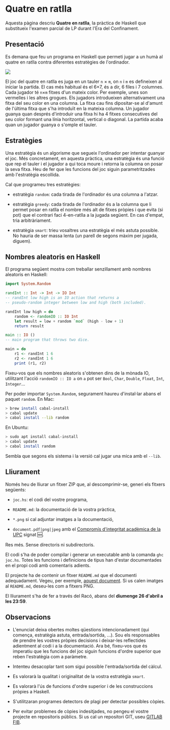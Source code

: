 # Quatre en ratlla

Aquesta pàgina descriu **Quatre en ratlla**, la pràctica de Haskell que
substitueix l'examen parcial de LP durant l'Era del Confinament.


## Presentació

Es demana que feu un programa en Haskell que permeti jugar a un humà al
quatre en ratlla contra diferentes estratègies de l'ordinador.

![](4ratlla.png)

El joc del quatre en ratlla es juga en un tauler `n` × `m`, on `n` i `m` es
defineixen al iniciar la partida. El cas més habitual és el 6×7, és a dir, 6
files i 7 columnes. Cada jugador té `n`×`m` fitxes d'un mateix color. Per
exemple, unes son vermelles i les altres grogues. Els jugadors introdueixen
alternativament una fitxa del seu color en una columna. La fitxa cau fins
dipositar-se al d'amunt de l'última fitxa que s'ha introduït en la mateixa
columna. Un jugador guanya quan després d'introduir una fitxa hi ha 4 fitxes
consecutives del seu color formant una línia horitzontal, vertical o diagonal.
La partida acaba quan un jugador guanya o s'omple el tauler.


## Estratègies

Una estratègia és un algorisme que segueix l'ordinador per intentar guanyar el
joc. Més concretament, en aquesta pràctica, una estratègia és una funció que rep
el tauler i el jugador a qui toca moure i retorna la columna on posar la seva
fitxa. Heu de fer que les funcions del joc siguin parametritzades amb
l'estratègia escollida.

Cal que programeu tres estratègies:

- estratègia `random`: cada tirada de l'ordinador és una columna a l'atzar.

- estratègia `greedy`: cada tirada de l'ordinador és a la columna que li
permet posar en ratlla el nombre més alt de fitxes pròpies i que evita
(si pot) que el contrari faci 4-en-ratlla a la jugada següent. En cas
d'empat, tria arbitràriament.

- estratègia `smart`: trieu vosaltres una estratègia el més astuta possible.
No hauria de ser massa lenta (un parell de segons màxim per jugada, diguem).


## Nombres aleatoris en Haskell

El programa següent mostra com treballar senzillament amb nombres aleatoris en
Haskell:

```haskell
import System.Random

randInt :: Int -> Int -> IO Int
-- randInt low high is an IO action that returns a
-- pseudo-random integer between low and high (both included).

randInt low high = do
    random <- randomIO :: IO Int
    let result = low + random `mod` (high - low + 1)
    return result

main :: IO ()
-- main program that throws two dice.

main = do
    r1 <- randInt 1 6
    r2 <- randInt 1 6
    print (r1, r2)
```

Fixeu-vos que els nombres aleatoris s'obtenen dins de la mònada IO,
utilitzant l'acció
`randomIO :: IO a`
on `a` pot ser `Bool`, `Char`, `Double`, `Float`, `Int`, `Integer`...

Per poder importar `System.Random`, segurament haureu d'instal·lar
abans el paquet `random`. En Mac:

```bash
> brew install cabal-install
> cabal update
> cabal install --lib random
```

En Ubuntu:

```bash
> sudo apt install cabal-install
> cabal update
> cabal install random
```

Sembla que segons els sistema i la versió cal jugar una mica
amb el `--lib`.


## Lliurament

Només heu de lliurar un fitxer ZIP que, al descomprimir-se,
generi els fitxers següents:

- `joc.hs`: el codi del vostre programa,

- `README.md`: la documentació de la vostra pràctica,

- `*.png` si cal adjuntar imatges a la documentació,

- `document.pdf|png|jpeg` amb el [Compromís d'integritat acadèmica de la UPC](https://www.upc.edu/ca/sala-de-premsa/pdfs/compromis_integritat_academica-final.pdf) signat 🆕.

Res més. Sense directoris ni subdirectoris.

El codi s'ha de poder compilar i generar un executable amb la comanda
`ghc joc.hs`. Totes les funcions i
definicions de tipus han d'estar
documentades en el propi codi amb comentaris adients.

El projecte ha de contenir un fitxer `README.md` que el documenti
adequadament. Vegeu, per
exemple, [aquest document](https://gist.github.com/PurpleBooth/109311bb0361f32d87a2). Si us calen
imatges al `README.md`, deseu-les com a fitxers PNG.

El lliurament s'ha de fer a través del Racó, abans del **diumenge 26 d'abril a les
23:59**.


## Observacions

- L'enunciat deixa obertes moltes qüestions intencionadament (qui comença, estratègia
astuta, entrada/sortida, ...). Sou els responsables de prendre les vostres
pròpies decisions i deixar-les reflectides adientment al codi i a la
documentació. Ara bé, fixeu-vos que és imperatiu que les funcions del joc siguin
funcions d'ordre superior que reben l'estratègia com a paràmetre.

- Intenteu desacoplar tant som sigui possible l'entrada/sortida del càlcul.

- Es valorarà la qualitat i originalitat de la vostra  estratègia `smart`.

- Es valorarà l'ús de funcions d'ordre superior i de les construccions pròpies a Haskell.

- S'utilitzaran programes detectors de plagi per detectar possibles còpies.

- Per evitar problemes de còpies indesitjades, no pengeu el vostre projecte en repositoris
públics. Si us cal un repositori GIT, useu [GITLAB
FIB](https://gitlab.fib.upc.edu/users/sign_in).
